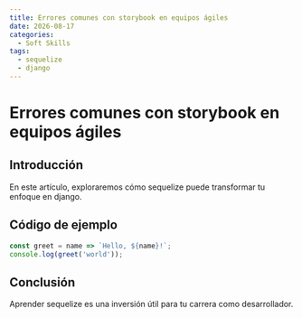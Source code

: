 ```yaml
---
title: Errores comunes con storybook en equipos ágiles
date: 2026-08-17
categories:
  - Soft Skills
tags:
  - sequelize
  - django
---
```


# Errores comunes con storybook en equipos ágiles

## Introducción

En este artículo, exploraremos cómo sequelize puede transformar tu enfoque en django.

## Código de ejemplo

```javascript
const greet = name => `Hello, ${name}!`;
console.log(greet('world'));
```

## Conclusión

Aprender sequelize es una inversión útil para tu carrera como desarrollador.